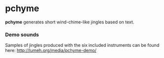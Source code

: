 pchyme
======

**pchyme** generates short wind-chime-like jingles based on text.

### Demo sounds

Samples of jingles produced with the six included instruments can be found here:
http://lumeh.org/media/pchyme-demo/
